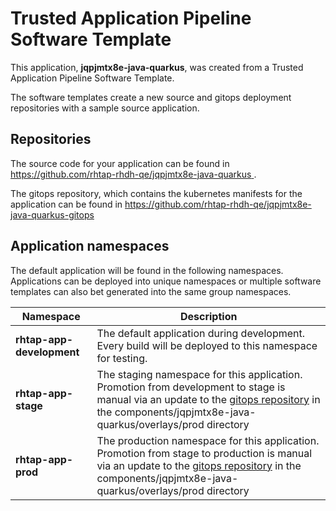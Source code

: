 # Trusted Application Pipeline Software Template

This application, **jqpjmtx8e-java-quarkus**, was created from a Trusted Application Pipeline Software Template.

The software templates create a new source and gitops deployment repositories with a sample source application. 

## Repositories

The source code for your application can be found in [https://github.com/rhtap-rhdh-qe/jqpjmtx8e-java-quarkus ](https://github.com/rhtap-rhdh-qe/jqpjmtx8e-java-quarkus ).
 
The gitops repository, which contains the kubernetes manifests for the application can be found in 
[https://github.com/rhtap-rhdh-qe/jqpjmtx8e-java-quarkus-gitops ](https://github.com/rhtap-rhdh-qe/jqpjmtx8e-java-quarkus-gitops ) 

## Application namespaces 

The default application will be found in the following namespaces. Applications can be deployed into unique namespaces or multiple software templates can also bet generated into the same group namespaces.  

|  Namespace   |  Description   |  
| -------- | -------- |   
| **rhtap-app-development** | The default application during development. Every build will be deployed to this namespace for testing. | 
| **rhtap-app-stage** | The staging namespace for this application. Promotion from development to stage is manual via an update to the [gitops repository](https://github.com/rhtap-rhdh-qe/jqpjmtx8e-java-quarkus-gitops ) in the components/jqpjmtx8e-java-quarkus/overlays/prod directory |  
| **rhtap-app-prod** | The production namespace for this application. Promotion from stage to production is manual via an update to the [gitops repository](https://github.com/rhtap-rhdh-qe/jqpjmtx8e-java-quarkus-gitops ) in the components/jqpjmtx8e-java-quarkus/overlays/prod directory | 